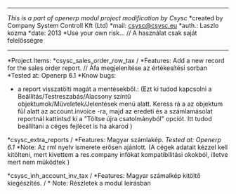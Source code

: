 ***************************************************************
*This is a part of openerp modul project modification by Csysc*
*created by Company System Controll Kft (Ltd)
*mail: csysc@csysc.eu
*auth.: Laszlo kozma
*date:  2013
*Use your own risk... // A használat csak saját felelősségre
***************************************************************

*Project Items:
*csysc_sales_order_row_tax 
/ *Features: Add a new record for the sales order report. // Áfa megjelenítése az értékesítési sorban
  *Tested at: Openerp 6.1
  *Know bugs:
- a report visszatölti magát a mentésekből.:
 (Ezt ki tudod kapcsolni a Beállítás/Testreszabás/Alacsony színtű objektumok/Műveletek/Jelentések menü alatt.
Keress rá a az objektum fül alatt az account.invoice -ra, majd az eredeti és a számlamásolat reportnál kattintsd ki a "Töltse újra csatolmányból" opcíót.
Itt tudod beállítani a céges fejlécet is ha akarod
  )

*csysc_extra_reports
/ *Features: Magyar számlakép.
  *Tested at: Openerp 6.1* 
  *Note: Az rml nyelv ismerete erősen ajánlott. (A cégek adatait kézzel kell kitölteni, 
  mert kivettem a res.company infókat kompatibilitási okokból, illetve mert nem müködtek )

*csysc_inh_account_inv_tax
/ *Features: Magyar számalkép kitöltő kiegészítés.
/ * Note: Részletek a modul leírásban

